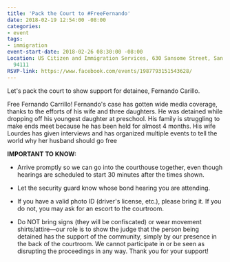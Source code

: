 ```yaml
---
title: 'Pack the Court to #FreeFernando'
date: 2018-02-19 12:54:00 -08:00
categories:
- event
tags:
- immigration
event-start-date: 2018-02-26 08:30:00 -08:00
Location: US Citizen and Immigration Services, 630 Sansome Street, San Francisco CA
  94111
RSVP-link: https://www.facebook.com/events/1987793151543628/
---
```


Let's pack the court to show support for detainee, Fernando Carillo.

Free Fernando Carrillo! Fernando's case has gotten wide media coverage, thanks to the efforts of his wife and three daughters. He was detained while dropping off his youngest daughter at preschool. His family is struggling to make ends meet because he has been held for almost 4 months. His wife Lourdes has given interviews and has organized multiple events to tell the world why her husband should go free

**IMPORTANT TO KNOW:**

* Arrive promptly so we can go into the courthouse together, even though hearings are scheduled to start 30 minutes after the times shown.

* Let the security guard know whose bond hearing you are attending.

* If you have a valid photo ID (driver's license, etc.), please bring it. If you do not, you may ask for an escort to the courtroom.

* Do NOT bring signs (they will be confiscated) or wear movement shirts/attire—our role is to show the judge that the person being detained has the support of the community, simply by our presence in the back of the courtroom. We cannot participate in or be seen as disrupting the proceedings in any way. Thank you for your support!